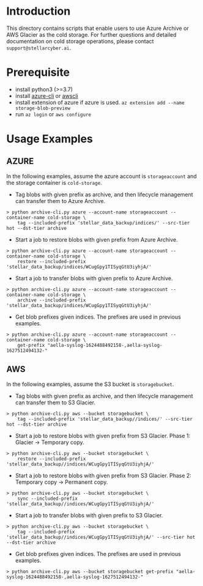 # Introduction
This directory contains scripts that enable users to use Azure Archive or AWS Glacier as the cold storage.
For further questions and detailed documentation on cold storage operations, please contact `support@stellarcyber.ai`.

# Prerequisite
* install python3 (>=3.7)
* install [azure-cli](https://docs.microsoft.com/en-us/cli/azure/install-azure-cli) or [awscli](https://docs.aws.amazon.com/cli/latest/userguide/getting-started-install.html)
* install extension of azure if azure is used. `az extension add --name storage-blob-preview`
* run `az login` or `aws configure`

# Usage Examples
## AZURE
In the following examples, assume the azure account is `storageaccount` and the storage container is `cold-storage`.

* Tag blobs with given prefix as archive, and then lifecycle management can transfer them to Azure Archive. 
```
> python archive-cli.py azure --account-name storageaccount --container-name cold-storage \
    tag --included-prefix 'stellar_data_backup/indices/' --src-tier hot --dst-tier archive
```
* Start a job to restore blobs with given prefix from Azure Archive.
```
> python archive-cli.py azure --account-name storageaccount --container-name cold-storage \
    restore --included-prefix 'stellar_data_backup/indices/WCugGpy1TISyqGtU3iyhjA/'
```
* Start a job to transfer blobs with given prefix to Azure Archive.
```
> python archive-cli.py azure --account-name storageaccount --container-name cold-storage \
    archive --included-prefix 'stellar_data_backup/indices/WCugGpy1TISyqGtU3iyhjA/'
```
* Get blob prefixes given indices. The prefixes are used in previous examples.
```
> python archive-cli.py azure --account-name storageaccount --container-name cold-storage \
    get-prefix "aella-syslog-1624488492158-,aella-syslog-1627512494132-"
```

## AWS
In the following examples, assume the S3 bucket is `storagebucket`.

* Tag blobs with given prefix as archive, and then lifecycle management can transfer them to S3 Glacier. 
```
> python archive-cli.py aws --bucket storagebucket \
    tag --included-prefix 'stellar_data_backup//indices/' --src-tier hot --dst-tier archive
```
* Start a job to restore blobs with given prefix from S3 Glacier. Phase 1: Glacier -> Temporary copy.
```
> python archive-cli.py aws --bucket storagebucket \
    restore --included-prefix 'stellar_data_backup//indices/WCugGpy1TISyqGtU3iyhjA/'
```
* Start a job to restore blobs with given prefix from S3 Glacier. Phase 2: Temporary copy -> Permanent copy.
```
> python archive-cli.py aws --bucket storagebucket \
    sync --included-prefix 'stellar_data_backup//indices/WCugGpy1TISyqGtU3iyhjA/'
```
* Start a job to transfer blobs with given prefix to S3 Glacier.
```
> python archive-cli.py aws --bucket storagebucket \
    tag --included-prefix 'stellar_data_backup//indices/WCugGpy1TISyqGtU3iyhjA/' --src-tier hot --dst-tier archive
```
* Get blob prefixes given indices. The prefixes are used in previous examples.
```
> python archive-cli.py aws --bucket storagebucket get-prefix "aella-syslog-1624488492158-,aella-syslog-1627512494132-"
```
